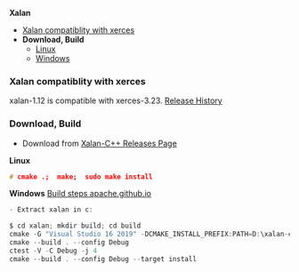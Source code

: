 **Xalan**
  - [Xalan compatiblity with xerces](#comp)
  - **Download, Build**
    - [Linux](#lin)
    - [Windows](#win)

<a name=comp></a>
### Xalan compatiblity with xerces
xalan-1.12 is compatible with xerces-3.23. [Release History](https://apache.github.io/xalan-c/releases.html)

### Download, Build
- Download from [Xalan-C++ Releases Page](https://github.com/apache/xalan-c)

<a name=lin></a>
**Linux**
```c
# cmake .;  make;  sudo make install
```

<a name=win></a>
**Windows** [Build steps apache.github.io](https://apache.github.io/xalan-c/build.html)
```c
- Extract xalan in c:

$ cd xalan; mkdir build; cd build
cmake -G "Visual Studio 16 2019" -DCMAKE_INSTALL_PREFIX:PATH=D:\xalan-c c:\xalan(\path\to\Xalan-c\source)
cmake --build . --config Debug
ctest -V -C Debug -j 4
cmake --build . --config Debug --target install
```
